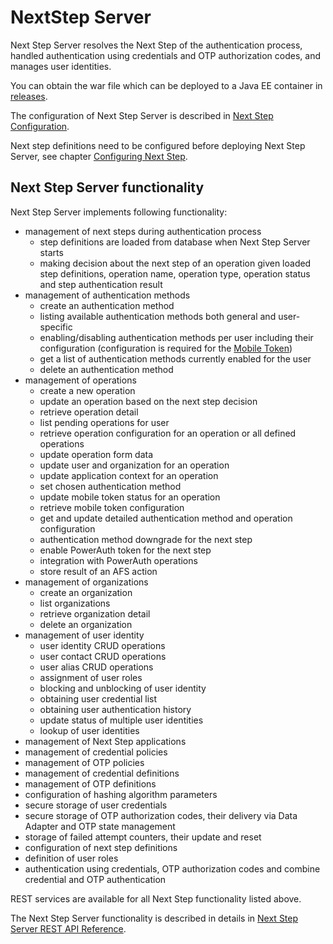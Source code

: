 # NextStep Server

Next Step Server resolves the Next Step of the authentication process, handled authentication using credentials and OTP authorization codes, and manages user identities.

You can obtain the war file which can be deployed to a Java EE container in [releases](https://github.com/wultra/powerauth-webflow/releases).

The configuration of Next Step Server is described in [Next Step Configuration](./Web-Flow-Configuration.md#next-step-server).

Next step definitions need to be configured before deploying Next Step Server, see chapter [Configuring Next Step](Configuring-Next-Step.md).

## Next Step Server functionality

Next Step Server implements following functionality:
- management of next steps during authentication process
  - step definitions are loaded from database when Next Step Server starts
  - making decision about the next step of an operation given loaded step definitions, operation name, operation type, operation status and step authentication result
- management of authentication methods
  - create an authentication method
  - listing available authentication methods both general and user-specific
  - enabling/disabling authentication methods per user including their configuration (configuration is required for the [Mobile Token](./Mobile-Token-Configuration.md))
  - get a list of authentication methods currently enabled for the user
  - delete an authentication method
- management of operations
  - create a new operation
  - update an operation based on the next step decision
  - retrieve operation detail
  - list pending operations for user
  - retrieve operation configuration for an operation or all defined operations
  - update operation form data
  - update user and organization for an operation
  - update application context for an operation
  - set chosen authentication method
  - update mobile token status for an operation
  - retrieve mobile token configuration
  - get and update detailed authentication method and operation configuration
  - authentication method downgrade for the next step
  - enable PowerAuth token for the next step
  - integration with PowerAuth operations
  - store result of an AFS action
- management of organizations
  - create an organization
  - list organizations
  - retrieve organization detail
  - delete an organization
- management of user identity
  - user identity CRUD operations
  - user contact CRUD operations
  - user alias CRUD operations
  - assignment of user roles
  - blocking and unblocking of user identity
  - obtaining user credential list
  - obtaining user authentication history
  - update status of multiple user identities
  - lookup of user identities
- management of Next Step applications
- management of credential policies
- management of OTP policies
- management of credential definitions
- management of OTP definitions
- configuration of hashing algorithm parameters
- secure storage of user credentials
- secure storage of OTP authorization codes, their delivery via Data Adapter and OTP state management
- storage of failed attempt counters, their update and reset
- configuration of next step definitions
- definition of user roles
- authentication using credentials, OTP authorization codes and combine credential and OTP authentication

REST services are available for all Next Step functionality listed above.

The Next Step Server functionality is described in details in [Next Step Server REST API Reference](./Next-Step-Server-REST-API-Reference.md).
